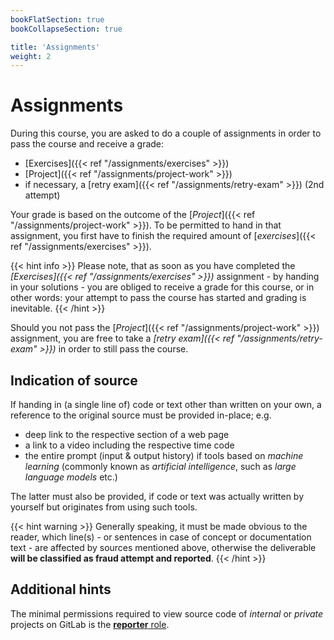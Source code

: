 ```yaml
---
bookFlatSection: true
bookCollapseSection: true

title: 'Assignments'
weight: 2
---
```



Assignments
===========


During this course, you are asked to do a couple of assignments in order to pass the course and receive a grade:

* [Exercises]({{< ref "/assignments/exercises" >}})
* [Project]({{< ref "/assignments/project-work" >}})
* if necessary, a [retry exam]({{< ref "/assignments/retry-exam" >}}) (2nd attempt)

Your grade is based on the outcome of the [*Project*]({{< ref "/assignments/project-work" >}}). To be permitted to hand
in that assignment, you first have to finish the required amount of [*exercises*]({{< ref "/assignments/exercises" >}}).

{{< hint info >}}
Please note, that as soon as you have completed the *[Exercises]({{< ref "/assignments/exercises" >}})* assignment - by
handing in your solutions - you are obliged to receive a grade for this course, or in other words: your attempt to pass
the course has started and grading is inevitable.
{{< /hint >}}

Should you not pass the [*Project*]({{< ref "/assignments/project-work" >}}) assignment, you are free to take a
*[retry exam]({{< ref "/assignments/retry-exam" >}})* in order to still pass the course.


## Indication of source

If handing in (a single line of) code or text other than written on your own, a reference to the original
source must be provided in-place; e.g. 

* deep link to the respective section of a web page
* a link to a video including the respective time code
* the entire prompt (input & output history) if tools based on *machine learning* (commonly known
  as *artificial intelligence*, such as *large language models* etc.)

The latter must also be provided, if code or text was actually written by yourself but originates from using such tools.

{{< hint warning >}}
Generally speaking, it must be made obvious to the reader, which line(s) - or sentences in case of concept or
documentation text - are affected by sources mentioned above, otherwise the deliverable __will be classified as
fraud attempt and reported__.
{{< /hint >}}


## Additional hints

The minimal permissions required to view source code of *internal* or *private* projects on
GitLab is the [__reporter__ role](https://docs.gitlab.com/ee/user/permissions.html#project-members-permissions).
